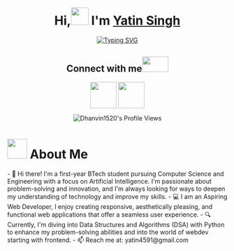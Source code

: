 <h1 align="center"> Hi,<img src="https://raw.githubusercontent.com/nixin72/nixin72/master/wave.gif" height="40" width="40" /> I'm <a href="https://www.linkedin.com/in/yatin-singh-b37817323/" target="_blank">Yatin Singh</a></h1>
<div align="center">

[![Typing SVG](https://readme-typing-svg.demolab.com?font=Fira+Code&weight=900&size=26&duration=3000&pause=500&color=FDFEFE&background=2A2E3425&center=true&vCenter=true&&lines=CSE-AI'24+Undergrad;Web+Developer;Open-Source+Contributor;Aspiring+Software+Engineer)](https://git.io/typing-svg)

</div>

<h2 align="center">Connect with me<img src='https://raw.githubusercontent.com/ShahriarShafin/ShahriarShafin/main/Assets/handshake.gif' width="60px" height="35"></h2>

<p align="center">
<a href="https://www.linkedin.com/in/yatin-singh-b37817323/" target="blank"><img align="center" src="https://user-images.githubusercontent.com/74038190/235294012-0a55e343-37ad-4b0f-924f-c8431d9d2483.gif" width="60" /></a>
<a href="https://www.instagram.com/yatinsingh2007/" target="blank"><img align="center" src="https://user-images.githubusercontent.com/74038190/235294013-a33e5c43-a01c-43f6-b44d-a406d8b4ab75.gif" width="60" /></a>
</p>

<p align="center"> 
   <img src="https://komarev.com/ghpvc/?username=yatinsingh2007&style=for-the-badge" alt="Dhanvin1520's Profile Views" />
</p>
<h1><img src="https://github.com/Anmol-Baranwal/Cool-GIFs-For-GitHub/assets/74038190/34376b0e-4ae2-4278-9d3d-82e8016a87d6" width="45"> About Me</h1> 
- 👋 Hi there! I'm a first-year BTech student pursuing Computer Science and Engineering with a focus on Artificial Intelligence. I'm passionate about problem-solving and innovation, and I'm always looking for ways to deepen my understanding of technology and improve my skills.
- 💻 I am an Aspiring Web Developer, I enjoy creating responsive, aesthetically pleasing, and functional web applications that offer a seamless user experience.
- 🔍 Currently, I'm diving into Data Structures and Algorithms (DSA) with Python to enhance my problem-solving abilities and into the world of webdev starting with frontend.
- 📫 Reach me at: yatin4591@gmail.com
